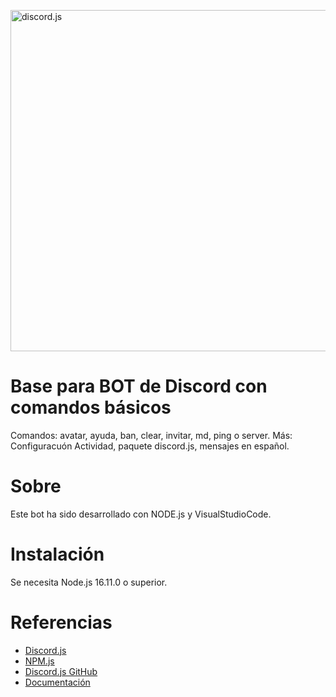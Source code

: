 <a href="https://discord.js.org"><img src="https://discord.js.org/static/logo.svg" width="546" alt="discord.js" /></a>

# Base para BOT de Discord con comandos básicos
Comandos: avatar, ayuda, ban, clear, invitar, md, ping o server.
Más: Configuracuón Actividad, paquete discord.js, mensajes en español.

# Sobre
Este bot ha sido desarrollado con NODE.js y VisualStudioCode.

# Instalación
Se necesita Node.js 16.11.0 o superior.

# Referencias

- [Discord.js](https://discord.js.org/)
- [NPM.js](https://www.npmjs.com/package/discord.js)
- [Discord.js GitHub](https://github.com/discordjs/discord.js)
- [Documentación](https://discord.js.org/docs/packages/discord.js/14.14.1)

